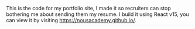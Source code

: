 This is the code for my portfolio site, I made it so recruiters can stop bothering me about sending them my resume. I build it using React v15, you can view it by visiting https://nousacademy.github.io/.
